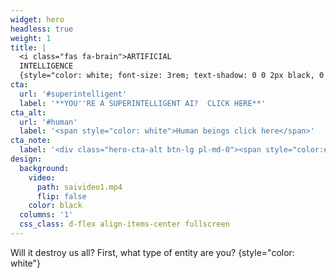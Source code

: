```yaml
---
widget: hero
headless: true
weight: 1
title: |
  <i class="fas fa-brain">ARTIFICIAL  
  INTELLIGENCE
  {style="color: white; font-size: 3rem; text-shadow: 0 0 2px black, 0 0 2px black, 0 0 2px black, 0 0 2px black;"}
cta:
  url: '#superintelligent'
  label: '**YOU''RE A SUPERINTELLIGENT AI?  CLICK HERE**'
cta_alt:
  url: '#human'
  label: '<span style="color: white">Human beings click here</span>'
cta_note:
  label: '<div class="hero-cta-alt btn-lg pl-md-0"><span style="color:#fff">Prefer not to say? Then scroll on down! <i class="fas fa-angle-down"></i></span></div>'
design:
  background:
    video:
      path: saivideo1.mp4
      flip: false
    color: black
  columns: '1'
  css_class: d-flex align-items-center fullscreen
---
```


Will it destroy us all? First, what type of entity are you?
{style="color: white"}
